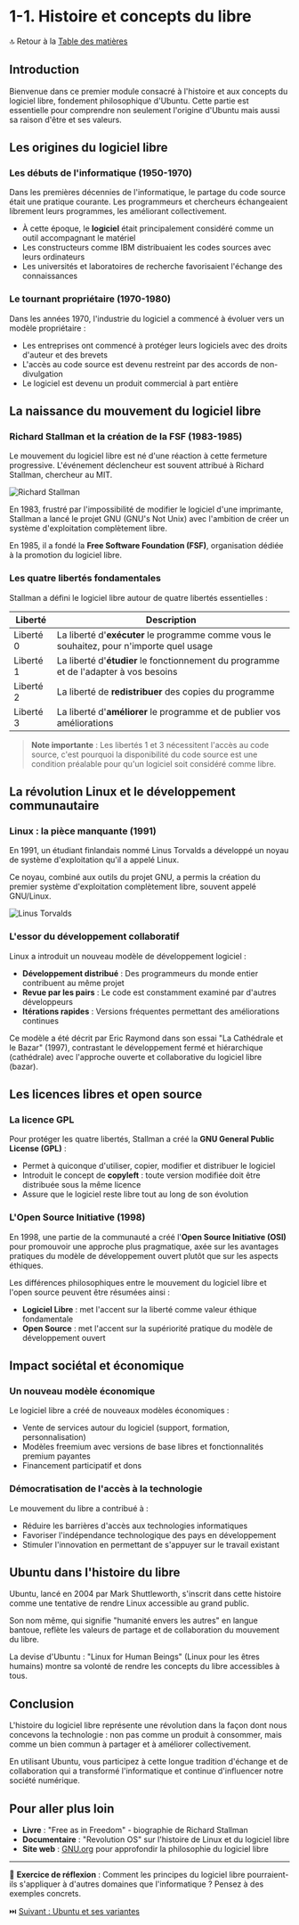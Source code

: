 # 1-1. Histoire et concepts du libre

🔝 Retour à la [Table des matières](/SOMMAIRE.md)

## Introduction

Bienvenue dans ce premier module consacré à l'histoire et aux concepts du logiciel libre, fondement philosophique d'Ubuntu. Cette partie est essentielle pour comprendre non seulement l'origine d'Ubuntu mais aussi sa raison d'être et ses valeurs.

## Les origines du logiciel libre

### Les débuts de l'informatique (1950-1970)

Dans les premières décennies de l'informatique, le partage du code source était une pratique courante. Les programmeurs et chercheurs échangeaient librement leurs programmes, les améliorant collectivement.

- À cette époque, le **logiciel** était principalement considéré comme un outil accompagnant le matériel
- Les constructeurs comme IBM distribuaient les codes sources avec leurs ordinateurs
- Les universités et laboratoires de recherche favorisaient l'échange des connaissances

### Le tournant propriétaire (1970-1980)

Dans les années 1970, l'industrie du logiciel a commencé à évoluer vers un modèle propriétaire :

- Les entreprises ont commencé à protéger leurs logiciels avec des droits d'auteur et des brevets
- L'accès au code source est devenu restreint par des accords de non-divulgation
- Le logiciel est devenu un produit commercial à part entière

## La naissance du mouvement du logiciel libre

### Richard Stallman et la création de la FSF (1983-1985)

Le mouvement du logiciel libre est né d'une réaction à cette fermeture progressive. L'événement déclencheur est souvent attribué à Richard Stallman, chercheur au MIT.

![Richard Stallman](/assets/personnes-cles/richard-stallman.jpeg)

En 1983, frustré par l'impossibilité de modifier le logiciel d'une imprimante, Stallman a lancé le projet GNU (GNU's Not Unix) avec l'ambition de créer un système d'exploitation complètement libre.

En 1985, il a fondé la **Free Software Foundation (FSF)**, organisation dédiée à la promotion du logiciel libre.

### Les quatre libertés fondamentales

Stallman a défini le logiciel libre autour de quatre libertés essentielles :

| Liberté | Description |
|---------|-------------|
| Liberté 0 | La liberté d'**exécuter** le programme comme vous le souhaitez, pour n'importe quel usage |
| Liberté 1 | La liberté d'**étudier** le fonctionnement du programme et de l'adapter à vos besoins |
| Liberté 2 | La liberté de **redistribuer** des copies du programme |
| Liberté 3 | La liberté d'**améliorer** le programme et de publier vos améliorations |

> **Note importante** : Les libertés 1 et 3 nécessitent l'accès au code source, c'est pourquoi la disponibilité du code source est une condition préalable pour qu'un logiciel soit considéré comme libre.

## La révolution Linux et le développement communautaire

### Linux : la pièce manquante (1991)

En 1991, un étudiant finlandais nommé Linus Torvalds a développé un noyau de système d'exploitation qu'il a appelé Linux.

Ce noyau, combiné aux outils du projet GNU, a permis la création du premier système d'exploitation complètement libre, souvent appelé GNU/Linux.

![Linus Torvalds](/assets/personnes-cles/linus-torvalds.jpeg)

### L'essor du développement collaboratif

Linux a introduit un nouveau modèle de développement logiciel :

- **Développement distribué** : Des programmeurs du monde entier contribuent au même projet
- **Revue par les pairs** : Le code est constamment examiné par d'autres développeurs
- **Itérations rapides** : Versions fréquentes permettant des améliorations continues

Ce modèle a été décrit par Eric Raymond dans son essai "La Cathédrale et le Bazar" (1997), contrastant le développement fermé et hiérarchique (cathédrale) avec l'approche ouverte et collaborative du logiciel libre (bazar).

## Les licences libres et open source

### La licence GPL

Pour protéger les quatre libertés, Stallman a créé la **GNU General Public License (GPL)** :

- Permet à quiconque d'utiliser, copier, modifier et distribuer le logiciel
- Introduit le concept de **copyleft** : toute version modifiée doit être distribuée sous la même licence
- Assure que le logiciel reste libre tout au long de son évolution

### L'Open Source Initiative (1998)

En 1998, une partie de la communauté a créé l'**Open Source Initiative (OSI)** pour promouvoir une approche plus pragmatique, axée sur les avantages pratiques du modèle de développement ouvert plutôt que sur les aspects éthiques.

Les différences philosophiques entre le mouvement du logiciel libre et l'open source peuvent être résumées ainsi :

- **Logiciel Libre** : met l'accent sur la liberté comme valeur éthique fondamentale
- **Open Source** : met l'accent sur la supériorité pratique du modèle de développement ouvert

## Impact sociétal et économique

### Un nouveau modèle économique

Le logiciel libre a créé de nouveaux modèles économiques :

- Vente de services autour du logiciel (support, formation, personnalisation)
- Modèles freemium avec versions de base libres et fonctionnalités premium payantes
- Financement participatif et dons

### Démocratisation de l'accès à la technologie

Le mouvement du libre a contribué à :

- Réduire les barrières d'accès aux technologies informatiques
- Favoriser l'indépendance technologique des pays en développement
- Stimuler l'innovation en permettant de s'appuyer sur le travail existant

## Ubuntu dans l'histoire du libre

Ubuntu, lancé en 2004 par Mark Shuttleworth, s'inscrit dans cette histoire comme une tentative de rendre Linux accessible au grand public.

Son nom même, qui signifie "humanité envers les autres" en langue bantoue, reflète les valeurs de partage et de collaboration du mouvement du libre.

La devise d'Ubuntu : "Linux for Human Beings" (Linux pour les êtres humains) montre sa volonté de rendre les concepts du libre accessibles à tous.

## Conclusion

L'histoire du logiciel libre représente une révolution dans la façon dont nous concevons la technologie : non pas comme un produit à consommer, mais comme un bien commun à partager et à améliorer collectivement.

En utilisant Ubuntu, vous participez à cette longue tradition d'échange et de collaboration qui a transformé l'informatique et continue d'influencer notre société numérique.

## Pour aller plus loin

- **Livre** : "Free as in Freedom" - biographie de Richard Stallman
- **Documentaire** : "Revolution OS" sur l'histoire de Linux et du logiciel libre
- **Site web** : [GNU.org](https://www.gnu.org/philosophy/free-sw.fr.html) pour approfondir la philosophie du logiciel libre

---

📝 **Exercice de réflexion** : Comment les principes du logiciel libre pourraient-ils s'appliquer à d'autres domaines que l'informatique ? Pensez à des exemples concrets.

⏭️ [Suivant : Ubuntu et ses variantes](/01-fondamentaux/module-1-introduction-linux-ubuntu/02-ubuntu-variantes.md)
